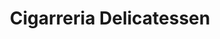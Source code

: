---
title: "Cigarreria Delicatessen"
url: /barrios-unidos/cigarreria-delicatessen/
shop: comodidad
---